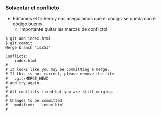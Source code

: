 ### Solventar el conflicto
* Editamos el fichero y nos aseguramos que el código se queda con el código bueno
  * Importante quitar las marcas de conflicto!


```shell
$ git add index.html
$ git commit
Merge branch 'iss53'

Conflicts:
    index.html
#
# It looks like you may be committing a merge.
# If this is not correct, please remove the file
#	.git/MERGE_HEAD
# and try again.
# 
# All conflicts fixed but you are still merging.
#
# Changes to be committed:
#	modified:   index.html
#
```
